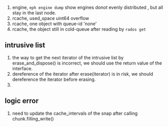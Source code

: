 1. engine, `eph engine dump` show engines donot evenly distributed , but all stay in the last node.
1. rcache, used_space uint64 overflow
1. rcache, one object with queue-id 'none'
1. rcache, the object still in cold-queue after reading by `rados get`


## intrusive list
1. the way to get the next iterator of the intrusive list by erase_and_dispose() is incorrect, we should use the return value of the interface.
2. dereference of the iterator after erase(iterator) is in risk, we should dereference the iterator before erasing.
3. 

## logic error
1. need  to update the cache_intervals of the snap after calling chunk.filling_write()
